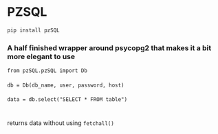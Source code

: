 # PZSQL

```bash
pip install pzSQL
```

### A half finished wrapper around psycopg2 that makes it a bit more elegant to use

```from pzSQL.pzSQL import Db```
####
####
```db = Db(db_name, user, password, host)```
####
```data = db.select("SELECT * FROM table")```
#
returns data without using ```fetchall()```
